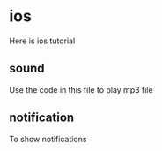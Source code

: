 # ios
Here is ios tutorial

## sound
Use the code in this file to play mp3 file

## notification
To show notifications
